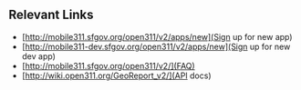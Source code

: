 ## Relevant Links

- [http://mobile311.sfgov.org/open311/v2/apps/new](Sign up for new app)
- [http://mobile311-dev.sfgov.org/open311/v2/apps/new](Sign up for new dev app)
- [http://mobile311.sfgov.org/open311/v2/](FAQ)
- [http://wiki.open311.org/GeoReport_v2/](API docs)
